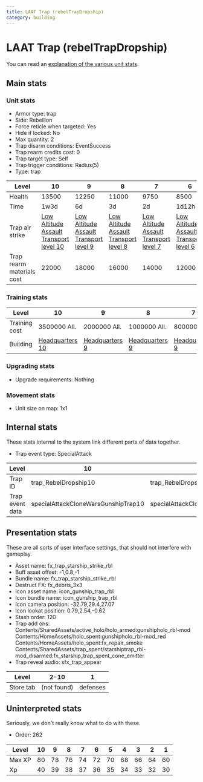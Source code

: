 ```yaml
---
title: LAAT Trap (rebelTrapDropship)
category: building
---
```


# LAAT Trap (rebelTrapDropship)

You can read an [explanation  of the various unit stats](unitexplained.md).

## Main stats

### Unit stats

  * Armor type: trap
  * Side: Rebellion
  * Force reticle when targeted: Yes
  * Hide if locked: No
  * Max quantity: 2
  * Trap disarm conditions: EventSuccess
  * Trap rearm credits cost: 0
  * Trap target type: Self
  * Trap trigger conditions: Radius(5)
  * Type: trap

|Level                    |10                                                                  |9                                                                  |8                                                                  |7                                                                  |6                                                                  |5                                                                  |4                                                                  |3                                                                  |2                                                                  |1                                                                  |
|-------------------------|--------------------------------------------------------------------|-------------------------------------------------------------------|-------------------------------------------------------------------|-------------------------------------------------------------------|-------------------------------------------------------------------|-------------------------------------------------------------------|-------------------------------------------------------------------|-------------------------------------------------------------------|-------------------------------------------------------------------|-------------------------------------------------------------------|
|Health                   |13500                                                               |12250                                                              |11000                                                              |9750                                                               |8500                                                               |7250                                                               |6000                                                               |4500                                                               |3750                                                               |2500                                                               |
|Time                     |1w3d                                                                |6d                                                                 |3d                                                                 |2d                                                                 |1d12h                                                              |1d                                                                 |12h                                                                |2h                                                                 |15m                                                                |1m                                                                 |
|Trap air strike          |[Low Altitude Assault Transport level 10](CloneWarsGunshipTrap.html)|[Low Altitude Assault Transport level 9](CloneWarsGunshipTrap.html)|[Low Altitude Assault Transport level 8](CloneWarsGunshipTrap.html)|[Low Altitude Assault Transport level 7](CloneWarsGunshipTrap.html)|[Low Altitude Assault Transport level 6](CloneWarsGunshipTrap.html)|[Low Altitude Assault Transport level 5](CloneWarsGunshipTrap.html)|[Low Altitude Assault Transport level 4](CloneWarsGunshipTrap.html)|[Low Altitude Assault Transport level 3](CloneWarsGunshipTrap.html)|[Low Altitude Assault Transport level 2](CloneWarsGunshipTrap.html)|[Low Altitude Assault Transport level 1](CloneWarsGunshipTrap.html)|
|Trap rearm materials cost|22000                                                               |18000                                                              |16000                                                              |14000                                                              |12000                                                              |10000                                                              |8000                                                               |6000                                                               |4000                                                               |2000                                                               |


### Training stats

|Level        |10                             |9                             |8                             |7                             |6                             |5                             |4                             |3                             |2                             |1                             |
|-------------|-------------------------------|------------------------------|------------------------------|------------------------------|------------------------------|------------------------------|------------------------------|------------------------------|------------------------------|------------------------------|
|Training cost|3500000 All.                   |2000000 All.                  |1000000 All.                  |800000 All.                   |400000 All.                   |150000 All.                   |75000 All.                    |20000 All.                    |3600 All.                     |1800 All.                     |
|Building     |[Headquarters 10](rebelHQ.html)|[Headquarters 9](rebelHQ.html)|[Headquarters 9](rebelHQ.html)|[Headquarters 9](rebelHQ.html)|[Headquarters 9](rebelHQ.html)|[Headquarters 9](rebelHQ.html)|[Headquarters 9](rebelHQ.html)|[Headquarters 9](rebelHQ.html)|[Headquarters 9](rebelHQ.html)|[Headquarters 9](rebelHQ.html)|


### Upgrading stats

  * Upgrade requirements: Nothing

### Movement stats

  * Unit size on map: 1x1

## Internal stats

These stats internal to the system link different parts of data together.

  * Trap event type: SpecialAttack

|Level          |10                                 |9                                 |8                                 |7                                 |6                                 |5                                 |4                                 |3                                 |2                                 |1                                 |
|---------------|-----------------------------------|----------------------------------|----------------------------------|----------------------------------|----------------------------------|----------------------------------|----------------------------------|----------------------------------|----------------------------------|----------------------------------|
|Trap ID        |trap_RebelDropship10               |trap_RebelDropship9               |trap_RebelDropship8               |trap_RebelDropship7               |trap_RebelDropship6               |trap_RebelDropship5               |trap_RebelDropship4               |trap_RebelDropship3               |trap_RebelDropship2               |trap_RebelDropship1               |
|Trap event data|specialAttackCloneWarsGunshipTrap10|specialAttackCloneWarsGunshipTrap9|specialAttackCloneWarsGunshipTrap8|specialAttackCloneWarsGunshipTrap7|specialAttackCloneWarsGunshipTrap6|specialAttackCloneWarsGunshipTrap5|specialAttackCloneWarsGunshipTrap4|specialAttackCloneWarsGunshipTrap3|specialAttackCloneWarsGunshipTrap2|specialAttackCloneWarsGunshipTrap1|


## Presentation stats

These are all sorts of user interface settings, that should not interfere with gameplay.

  * Asset name: fx_trap_starship_strike_rbl
  * Buff asset offset: -1,0.8,-1
  * Bundle name: fx_trap_starship_strike_rbl
  * Destruct FX: fx_debris_3x3
  * Icon asset name: icon_gunship_trap_rbl
  * Icon bundle name: icon_gunship_trap_rbl
  * Icon camera position: -32.79,29.4,27.07
  * Icon lookat position: 0.79,2.54,-0.62
  * Stash order: 120
  * Trap add ons: Contents/SharedAssets/active_holo/holo_armed:gunshipholo_rbl-mod Contents/HomeAssets/holo_spent:gunshipholo_rbl-mod_red Contents/HomeAssets/holo_spent:fx_repair_smoke Contents/SharedAssets/trap_spent/starshiptrap_rbl-mod_disarmed:fx_starship_trap_spent_cone_emitter
  * Trap reveal audio: sfx_trap_appear

|Level    |2-10       |1       |
|---------|-----------|--------|
|Store tab|(not found)|defenses|


## Uninterpreted stats

Seriously, we don't really know what to do with these.

  * Order: 262

|Level |10|9 |8 |7 |6 |5 |4 |3 |2 |1 |
|------|--|--|--|--|--|--|--|--|--|--|
|Max XP|80|78|76|74|72|70|68|66|64|60|
|Xp    |40|39|38|37|36|35|34|33|32|30|


